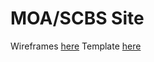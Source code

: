 # MOA/SCBS Site
Wireframes [here](docs/MOA_SCBS_Wireframes.pdf)
Template [here](https://www.templatemonster.com/demo/80174.html) 

